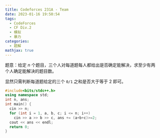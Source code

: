 ```yaml
---
title: Codeforces 231A - Team
date: 2023-01-16 19:50:54
tags:
  - CodeForces
  - CF Div.2
  - 模拟
  - 暴力
categories:
  - 题解
mathjax: true
---
```


题意：给定 $n$ 个题目，三个人对每道题每人都给出是否确定能解决，求至少有两个人确定能解决的题目数。

显然只需判断每道题给定的三个 `0/1` 之和是否大于等于 $2$ 即可。

```c++
#include<bits/stdc++.h>
using namespace std;
int n, ans;
int main() {
  cin >> n;
  for (int i = 1, a, b, c; i <= n; i++)
    cin >> a >> b >> c, ans += (a+b+c)>=2;
  cout << ans << endl;
  return 0;
}
```